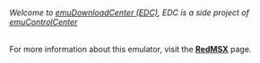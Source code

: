 ###### Welcome to [emuDownloadCenter (EDC)](https://github.com/PhoenixInteractiveNL/emuDownloadCenter/wiki/), EDC is a side project of [emuControlCenter](https://github.com/PhoenixInteractiveNL/emuControlCenter/wiki/)

For more information about this emulator, visit the [**RedMSX**](https://github.com/PhoenixInteractiveNL/emuDownloadCenter/wiki/Emulator-redmsx#menu) page.
